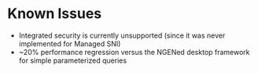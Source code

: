# Known Issues

* Integrated security is currently unsupported (since it was never implemented for Managed SNI)
* ~20% performance regression versus the NGENed desktop framework for simple parameterized queries